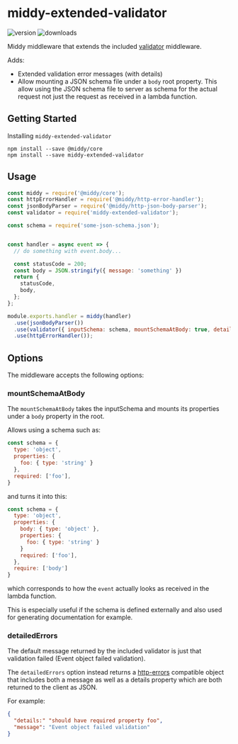 # middy-extended-validator

![version](https://img.shields.io/npm/v/middy-extended-validator) ![downloads](https://img.shields.io/npm/dm/middy-extended-validator)

Middy middleware that extends the included [validator](https://github.com/middyjs/middy/blob/master/packages/validator) middleware.

Adds:
- Extended validation error messages (with details)
- Allow mounting a JSON schema file under a `body` root property. This allow using the JSON schema file to server as schema for the actual request not just the request as received in a lambda function.

## Getting Started

Installing `middy-extended-validator`

```
npm install --save @middy/core
npm install --save middy-extended-validator
```

## Usage


```javascript
const middy = require('@middy/core');
const httpErrorHandler = require('@middy/http-error-handler');
const jsonBodyParser = require('@middy/http-json-body-parser');
const validator = require('middy-extended-validator');

const schema = require('some-json-schema.json');


const handler = async event => {
  // do something with event.body...

  const statusCode = 200;
  const body = JSON.stringify({ message: 'something' })
  return {
    statusCode,
    body,
  };
};

module.exports.handler = middy(handler)
  .use(jsonBodyParser())
  .use(validator({ inputSchema: schema, mountSchemaAtBody: true, detailedErrors: true }))
  .use(httpErrorHandler());
```

## Options

The middleware accepts the following options:

### mountSchemaAtBody

The `mountSchemaAtBody` takes the inputSchema and mounts its properties under a `body` property in the root.

Allows using a schema such as:

```js
const schema = {
  type: 'object',
  properties: {
    foo: { type: 'string' }
  },
  required: ['foo'],
}
```

and turns it into this:

```js
const schema = {
  type: 'object',
  properties: {
    body: { type: 'object' },
    properties: {
      foo: { type: 'string' }
    }
    required: ['foo'],
  },
  require: ['body']
}
```

which corresponds to how the `event` actually looks as received in the lambda function.

This is especially useful if the schema is defined externally and also used for
generating documentation for example.

### detailedErrors

The default message returned by the included validator is just that validation
failed (Event object failed validation).

The `detailedErrors` option instead returns a
[http-errors](https://www.npmjs.com/package/http-errors) compatible object that
includes both a message as well as a details property which are both
returned to the client as JSON.

For example:

```json
{
  "details:" "should have required property foo",
  "message": "Event object failed validation"
}
```
